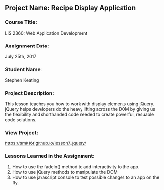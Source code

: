 ## Project Name:  Recipe Display Application

### Course Title:
LIS 2360:  Web Application Development

### Assignment Date:  
July 25th, 2017
### Student Name:  
Stephen Keating

### Project Description:
This lesson teaches you how to work with display elements using jQuery. 
jQuery helps developers do the heavy lifting across the DOM by giving us the
flexibility and shorthanded code needed to create powerful, resuable code solutions.

### View Project:
https://smk16f.github.io/lesson7_jquery/

### Lessons Learned in the Assignment:
1. How to use the fadeIn() method to add interactivity to the app.
2. How to use jQuery methods to manipulate the DOM
3. How to use javascript console to test possible changes to an app on the fly.

